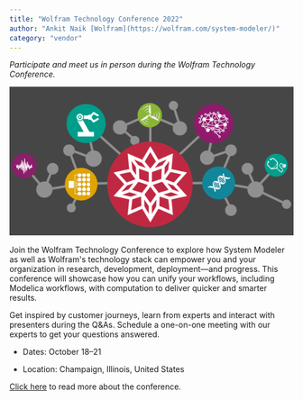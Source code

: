 ```yaml
---
title: "Wolfram Technology Conference 2022"
author: "Ankit Naik [Wolfram](https://wolfram.com/system-modeler/)"
category: "vendor"
---
```

*Participate and meet us in person during the Wolfram Technology Conference.*

![Alt text](Wolfram-conference.png 'Wolfram Technology Conference 2022')

Join the Wolfram Technology Conference to explore how System Modeler as well as Wolfram's technology stack can empower you and your organization in research, development, deployment—and progress. This conference will showcase how you can unify your workflows, including Modelica workflows, with computation to deliver quicker and smarter results.

Get inspired by customer journeys, learn from experts and interact with presenters during the Q&As. Schedule a one-on-one meeting with our experts to get your questions answered.


- Dates: October 18&ndash;21

- Location: Champaign, Illinois, United States

[Click here](https://www.wolfram.com/events/technology-conference) to read more about the conference.
